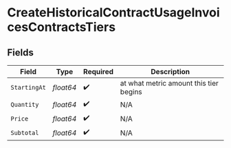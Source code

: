 # CreateHistoricalContractUsageInvoicesContractsTiers


## Fields

| Field                                  | Type                                   | Required                               | Description                            |
| -------------------------------------- | -------------------------------------- | -------------------------------------- | -------------------------------------- |
| `StartingAt`                           | *float64*                              | :heavy_check_mark:                     | at what metric amount this tier begins |
| `Quantity`                             | *float64*                              | :heavy_check_mark:                     | N/A                                    |
| `Price`                                | *float64*                              | :heavy_check_mark:                     | N/A                                    |
| `Subtotal`                             | *float64*                              | :heavy_check_mark:                     | N/A                                    |